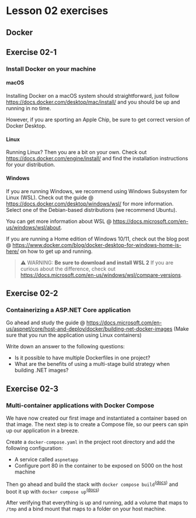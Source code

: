 # Lesson 02 exercises
## Docker

## Exercise 02-1
### Install Docker on your machine
#### macOS 
Installing Docker on a macOS system should straightforward, just follow https://docs.docker.com/desktop/mac/install/ and you should be up and running in no time.

However, if you are sporting an Apple Chip, be sure to get correct version of Docker Desktop.

#### Linux
Running Linux? Then you are a bit on your own. Check out https://docs.docker.com/engine/install/ and find the installation instructions for your distribution.

#### Windows
If you are running Windows, we recommend using Windows Subsystem for Linux (WSL). Check out the guide @ https://docs.docker.com/desktop/windows/wsl/ for more information. Select one of the Debian-based distributions (we recommend Ubuntu).

You can get more information about WSL @ https://docs.microsoft.com/en-us/windows/wsl/about.

If you are running a Home edition of Windows 10/11, check out the blog post @ https://www.docker.com/blog/docker-desktop-for-windows-home-is-here/ on how to get up and running.

> :warning: WARNING: **Be sure to download and install WSL 2** If you are curious about the difference, check out https://docs.microsoft.com/en-us/windows/wsl/compare-versions.

## Exercise 02-2
### Containerizing a ASP.NET Core application
Go ahead and study the guide @ https://docs.microsoft.com/en-us/aspnet/core/host-and-deploy/docker/building-net-docker-images (Make sure that you run the application using Linux containers)

Write down an answer to the following questions:
- Is it possible to have multiple Dockerfiles in one project?
- What are the benefits of using a multi-stage build strategy when building .NET images?

## Exercise 02-3
### Multi-container applications with Docker Compose
We have now created our first image and instantiated a container based on that image. The next step is to create a Compose file, so our peers can spin up our application in a breeze.

Create a `docker-compose.yaml` in the project root directory and add the following configuration:
- A service called `aspnetapp`
- Configure port 80 in the container to be exposed on 5000 on the host machine

Then go ahead and build the stack with `docker compose build`<sup>(<a href="https://docs.docker.com/engine/reference/commandline/compose_build/">docs</a>)</sup> and boot it up with `docker compose up`<sup>(<a href="https://docs.docker.com/engine/reference/commandline/compose_up/">docs</a>)</sup>

After verifying that everything is up and running, add a volume that maps to `/tmp` and a bind mount that maps to a folder on your host machine.  